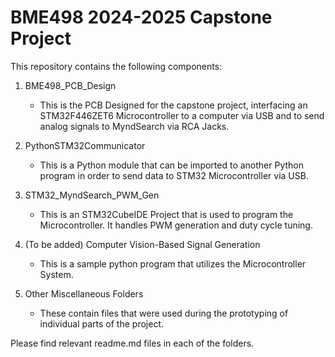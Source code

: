 # BME498 2024-2025 Capstone Project

This repository contains the following components:

1. BME498_PCB_Design
	- This is the PCB Designed for the capstone project, interfacing an STM32F446ZET6 Microcontroller to a computer via USB and to send analog signals to MyndSearch via RCA Jacks.

2. PythonSTM32Communicator
	- This is a Python module that can be imported to another Python program in order to send data to STM32 Microcontroller via USB.

3. STM32_MyndSearch_PWM_Gen
	- This is an STM32CubeIDE Project that is used to program the Microcontroller. It handles PWM generation and duty cycle tuning.

4. (To be added) Computer Vision-Based Signal Generation
	- This is a sample python program that utilizes the Microcontroller System.

5. Other Miscellaneous Folders
	- These contain files that were used during the prototyping of individual parts of the project.

Please find relevant readme.md files in each of the folders.